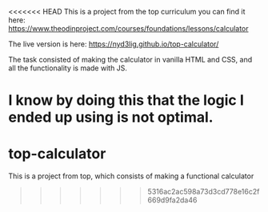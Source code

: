 <<<<<<< HEAD
This is a project from the top curriculum you can find it here:
https://www.theodinproject.com/courses/foundations/lessons/calculator

The live version is here:
https://nyd3lig.github.io/top-calculator/


The task consisted of making the calculator in vanilla HTML and CSS, and all the functionality is made with JS.

I know by doing this that the logic I ended up using is not optimal.
=======
# top-calculator
This is a project from top, which consists of making a functional calculator
>>>>>>> 5316ac2ac598a73d3cd778e16c2f669d9fa2da46
